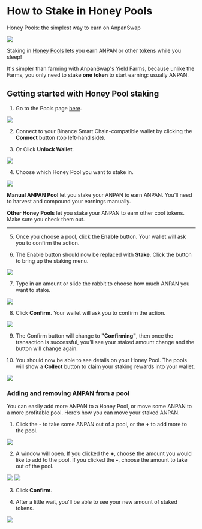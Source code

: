 # How to Stake in Honey Pools
Honey Pools: the simplest way to earn on AnpanSwap

![](img-guide-2021-09-13-05-58-14.png)

Staking in [Honey Pools](https://docs.anpanswap.finance/products/honey-pool) lets you earn ANPAN or other tokens while you sleep!

It's simpler than farming with AnpanSwap's Yield Farms, because unlike the Farms, you only need to stake **one token** to start earning: usually ANPAN.

## **Getting started with Honey Pool staking**

1. Go to the Pools page [here](https://anpanswap.finance/pools).

![](img-guide1-2021-09-13-20-29-57.png)

2. Connect to your Binance Smart Chain-compatible wallet by clicking the **Connect** button \(top left-hand side\).

3. Or Click **Unlock Wallet**.

![](img-guide2-2021-09-13-19-29-03.png)

4. Choose which Honey Pool you want to stake in.

![](img-guide3-2021-09-13-20-33-54.png)

**Manual ANPAN Pool** let you stake your ANPAN to earn ANPAN. You’ll need to harvest and compound your earnings manually.

**Other Honey Pools** let you stake your ANPAN to earn other cool tokens. Make sure you check them out.  
****

5. Once you choose a pool, click the **Enable** button. Your wallet will ask you to confirm the action.

6. The Enable button should now be replaced with **Stake**. Click the button to bring up the staking menu.

![](img-guide4-2021-09-13-19-36-51.png)

7. Type in an amount or slide the rabbit to choose how much ANPAN you want to stake.

![](img-guide5-2021-09-13-19-39-20.png)

8. Click **Confirm**. Your wallet will ask you to confirm the action.

![](img-guide6-2021-09-13-19-40-50.png)

9. The Confirm button will change to **"Confirming"**, then once the transaction is successful, you’ll see your staked amount change and the button will change again.

10. You should now be able to see details on your Honey Pool. The pools will show a **Collect** button to claim your staking rewards into your wallet.

![](img-guide7-2021-09-13-19-45-38.png)

### **Adding and removing ANPAN from a pool** 

You can easily add more ANPAN to a Honey Pool, or move some ANPAN to a more profitable pool. Here’s how you can move your staked ANPAN.

1. Click the **-** to take some ANPAN out of a pool, or the **+** to add more to the pool.

![](img-guide11-2021-09-13-19-53-52.png)

2. A window will open. If you clicked the **+**, choose the amount you would like to add to the pool. If you clicked the **-**, choose the amount to take out of the pool.

![](img-guide9-2021-09-13-19-55-37.png)
![](img-guide8-2021-09-13-19-48-59.png)

3. Click **Confirm**.

4. After a little wait, you'll be able to see your new amount of staked tokens.

![](img-guide10-2021-09-13-19-52-29.png)